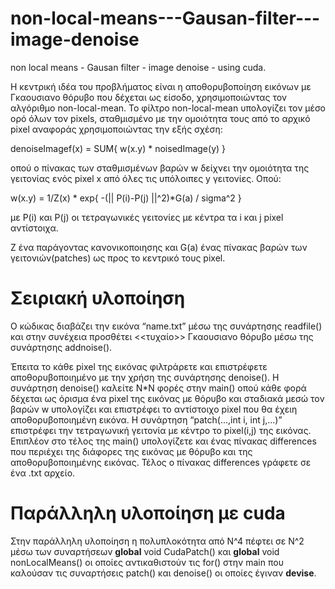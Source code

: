# non-local-means---Gausan-filter---image-denoise

non local means - Gausan filter - image denoise - using cuda.

Η κεντρική ιδέα του προβλήματος είναι η αποθορυβοποίηση εικόνων με Γκαουσιανο θόρυβο που
δέχεται ως είσοδο, χρησιμοποιώντας τον αλγόριθμο non-local-mean. Το φίλτρο non-local-mean
υπολογίζει τον μέσο ορό όλων τον pixels, σταθμισμένο με την ομοιότητα τους από το αρχικό pixel
αναφοράς χρησιμοποιώντας την εξής σχέση:

denoiseImagef(x) = SUM{ w(x.y) * noisedImage(y) }

οπού ο πίνακας των σταθμισμένων βαρών w δείχνει την ομοιότητα της γειτονίας ενός pixel x από όλες
τις υπόλοιπες y γειτονίες. Οπού:

w(x.y) = 1/Z(x) * exp{ -(|| P(i)-P(j) ||^2)*G(a) / sigma^2 }

με P(i) και P(j) οι τετραγωνικές γειτονίες με κέντρα τα i και j pixel αντίστοιχα.

Ζ ένα παράγοντας κανονικοποιησης
και G(a) ένας πίνακας βαρών των γειτονιών(patches) ως προς το κεντρικό τους pixel.
# Σειριακή υλοποίηση
Ο κώδικας διαβάζει την εικόνα “name.txt” μέσω της συνάρτησης
readfile() και στην συνέχεια προσθέτει <<τυχαίο>> Γκαουσιανο θόρυβο
μέσω της συνάρτησης addnoise().

Έπειτα το κάθε pixel της εικόνας φιλτράρετε και επιστρέφετε
αποθορυβοποιημένο με την χρήση της συνάρτησης denoise(). Η
συνάρτηση denoise() καλείτε N*N φορές στην main() οπού κάθε φορά
δέχεται ως όρισμα ένα pixel της εικόνας με θόρυβο και σταδιακά μεσώ
τον βαρών w υπολογίζει και επιστρέφει το αντίστοιχο pixel που θα έχειη αποθορυβοποιημένη εικόνα. Η συνάρτηση “patch(...,int i, int j,...)”
επιστρέφει την τετραγωνική γειτονία με κέντρο το pixel(i,j) της εικόνας.
Επιπλέον στο τέλος της main() υπολογίζετε και ένας πίνακας
differences που περιέχει της διάφορες της εικόνας με θόρυβο και της
αποθορυβοποιημένης εικόνας. Τέλος ο πίνακας differences γράφετε σε
ένα .txt αρχείο.

# Παράλληλη υλοποίηση με cuda
Στην παράλληλη υλοποίηση η πολυπλοκότητα από N^4 πέφτει σε Ν^2
μέσω των συναρτήσεων __global__ void CudaPatch() και __global__
void nonLocalMeans() οι οποίες αντικαθιστούν τις for() στην main που
καλούσαν τις συναρτήσεις patch() και denoise() οι οποίες έγιναν
__devise__.
